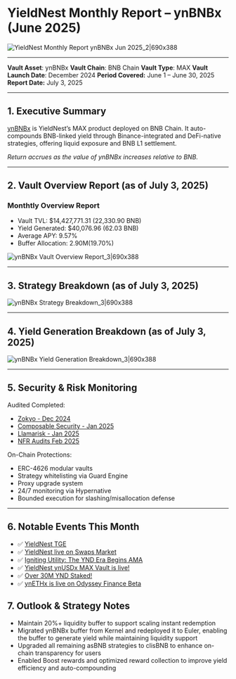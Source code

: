 # YieldNest Monthly Report – ynBNBx (June 2025)

![YieldNest Monthly Report ynBNBx Jun 2025_2|690x388](https://i.imgur.com/yg7z5Qy.jpeg)

---

**Vault Asset**: ynBNBx
**Vault Chain**: BNB Chain
**Vault Type**: MAX
**Vault Launch Date**: December 2024
**Period Covered:** June 1 – June 30, 2025
**Report Date:** July 3, 2025

---

## 1. Executive Summary

[ynBNBx](https://app.yieldnest.finance/restake/ynBNBx) is YieldNest’s MAX product deployed on BNB Chain. It auto-compounds BNB-linked yield through Binance-integrated and DeFi-native strategies, offering liquid exposure and BNB L1 settlement.

*Return accrues as the value of ynBNBx increases relative to BNB.*

---

## 2. Vault Overview Report (as of July 3, 2025)

### Monthtly Overview Report
* Vault TVL: $14,427,771.31 (22,330.90 BNB)
* Yield Generated: $40,076.96 (62.03 BNB)
* Average APY: 9.57%
* Buffer Allocation: 2.90M(19.70%)

![ynBNBx Vault Overview Report_3|690x388](https://i.imgur.com/RASDfWM.png)

---

## 3. Strategy Breakdown (as of July 3, 2025)

![ynBNBx Strategy Breakdown_3|690x388](https://i.imgur.com/JzgeLL6.png)

---

## 4. Yield Generation Breakdown (as of July 3, 2025)

![ynBNBx Yield Generation Breakdown_3|690x388](https://i.imgur.com/7FcK8F5.png)

---

## 5. Security & Risk Monitoring

Audited Completed:

* [Zokyo - Dec 2024	](https://github.com/yieldnest/Publications/blob/main/audits/zokyo_audit_yieldnest_dec12th_2024.pdf)
* [Composable Security - Jan 2025](https://github.com/yieldnest/Publications/blob/main/audits/composable_security_yieldnest_jan_2025.pdf)
* [Llamarisk - Jan 2025](https://www.llamarisk.com/research/asset-risk-ynbnbx)
* [NFR Audits Feb 2025	](https://github.com/yieldnest/Publications/blob/main/audits/yieldnest_max_vault_withdrawer_audit_report.pdf)

On-Chain Protections:
* ERC-4626 modular vaults
* Strategy whitelisting via Guard Engine
* Proxy upgrade system
* 24/7 monitoring via Hypernative
* Bounded execution for slashing/misallocation defense

---

## 6. Notable Events This Month

* ✅ [YieldNest TGE](https://x.com/YieldNestFi/status/1930004152186482765)
* ✅ [YieldNest live on Swaps Market](https://x.com/swaps_io/status/1930565474858754499)
* ✅ [Igniting Utility: The YND Era Begins AMA](https://x.com/YieldNestFi/status/1935739114269364302)
* ✅ [YieldNest ynUSDx MAX Vault is live!](https://x.com/YieldNestFi/status/1936381866199965715)
* ✅ [Over 30M YND Staked!](https://x.com/YieldNestFi/status/1937184136546173130)
* ✅ [ynETHx is live on Odyssey Finance Beta](https://x.com/0xOdysseyApp/status/1938593588059017346)

## 7. Outlook & Strategy Notes

* Maintain 20%+ liquidity buffer to support scaling instant redemption
* Migrated ynBNBx buffer from Kernel and redeployed it to Euler, enabling the buffer to generate yield while maintaining liquidity support
* Upgraded all remaining asBNB strategies to clisBNB to enhance on-chain transparency for users
* Enabled Boost rewards and optimized reward collection to improve yield efficiency and auto-compounding